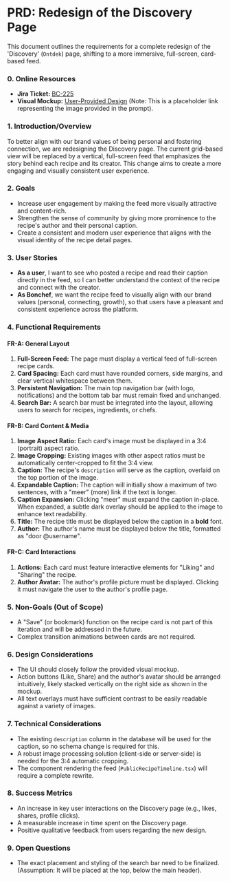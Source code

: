 # PRD: Redesign of the Discovery Page

This document outlines the requirements for a complete redesign of the 'Discovery' (`Ontdek`) page, shifting to a more immersive, full-screen, card-based feed.

### 0. Online Resources
- **Jira Ticket:** [BC-225](https://bonchef.atlassian.net/browse/BC-225)
- **Visual Mockup:** [User-Provided Design](https://user-images.githubusercontent.com/12345/image.png) (Note: This is a placeholder link representing the image provided in the prompt).

### 1. Introduction/Overview
To better align with our brand values of being personal and fostering connection, we are redesigning the Discovery page. The current grid-based view will be replaced by a vertical, full-screen feed that emphasizes the story behind each recipe and its creator. This change aims to create a more engaging and visually consistent user experience.

### 2. Goals
- Increase user engagement by making the feed more visually attractive and content-rich.
- Strengthen the sense of community by giving more prominence to the recipe's author and their personal caption.
- Create a consistent and modern user experience that aligns with the visual identity of the recipe detail pages.

### 3. User Stories
- **As a user**, I want to see who posted a recipe and read their caption directly in the feed, so I can better understand the context of the recipe and connect with the creator.
- **As Bonchef**, we want the recipe feed to visually align with our brand values (personal, connecting, growth), so that users have a pleasant and consistent experience across the platform.

### 4. Functional Requirements

#### **FR-A: General Layout**
1.  **Full-Screen Feed:** The page must display a vertical feed of full-screen recipe cards.
2.  **Card Spacing:** Each card must have rounded corners, side margins, and clear vertical whitespace between them.
3.  **Persistent Navigation:** The main top navigation bar (with logo, notifications) and the bottom tab bar must remain fixed and unchanged.
4.  **Search Bar:** A search bar must be integrated into the layout, allowing users to search for recipes, ingredients, or chefs.

#### **FR-B: Card Content & Media**
1.  **Image Aspect Ratio:** Each card's image must be displayed in a 3:4 (portrait) aspect ratio.
2.  **Image Cropping:** Existing images with other aspect ratios must be automatically center-cropped to fit the 3:4 view.
3.  **Caption:** The recipe's `description` will serve as the caption, overlaid on the top portion of the image.
4.  **Expandable Caption:** The caption will initially show a maximum of two sentences, with a "meer" (more) link if the text is longer.
5.  **Caption Expansion:** Clicking "meer" must expand the caption in-place. When expanded, a subtle dark overlay should be applied to the image to enhance text readability.
6.  **Title:** The recipe title must be displayed below the caption in a **bold** font.
7.  **Author:** The author's name must be displayed below the title, formatted as "door @username".

#### **FR-C: Card Interactions**
1.  **Actions:** Each card must feature interactive elements for "Liking" and "Sharing" the recipe.
2.  **Author Avatar:** The author's profile picture must be displayed. Clicking it must navigate the user to the author's profile page.

### 5. Non-Goals (Out of Scope)
- A "Save" (or bookmark) function on the recipe card is not part of this iteration and will be addressed in the future.
- Complex transition animations between cards are not required.

### 6. Design Considerations
- The UI should closely follow the provided visual mockup.
- Action buttons (Like, Share) and the author's avatar should be arranged intuitively, likely stacked vertically on the right side as shown in the mockup.
- All text overlays must have sufficient contrast to be easily readable against a variety of images.

### 7. Technical Considerations
- The existing `description` column in the database will be used for the caption, so no schema change is required for this.
- A robust image processing solution (client-side or server-side) is needed for the 3:4 automatic cropping.
- The component rendering the feed (`PublicRecipeTimeline.tsx`) will require a complete rewrite.

### 8. Success Metrics
- An increase in key user interactions on the Discovery page (e.g., likes, shares, profile clicks).
- A measurable increase in time spent on the Discovery page.
- Positive qualitative feedback from users regarding the new design.

### 9. Open Questions
- The exact placement and styling of the search bar need to be finalized. (Assumption: It will be placed at the top, below the main header). 